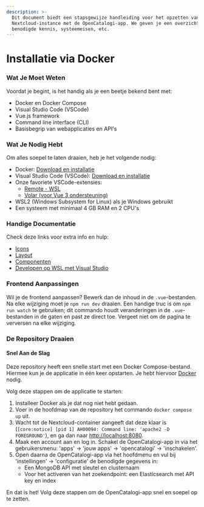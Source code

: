 ```yaml
---
description: >-
  Dit document biedt een stapsgewijze handleiding voor het opzetten van een
  Nextcloud-instance met de OpenCatalogi-app. We geven je een overzicht van de
  benodigde kennis, systeemeisen, etc.
---
```


# Installatie via Docker

### Wat Je Moet Weten

Voordat je begint, is het handig als je een beetje bekend bent met:

* Docker en Docker Compose
* Visual Studio Code (VSCode)
* Vue.js framework
* Command line interface (CLI)
* Basisbegrip van webapplicaties en API's

### Wat Je Nodig Hebt

Om alles soepel te laten draaien, heb je het volgende nodig:

* Docker: [Download en installatie](https://docker.com)
* Visual Studio Code (VSCode): [Download en installatie](https://code.visualstudio.com/)
* Onze favoriete VSCode-extensies:
  * [Remote - WSL](https://marketplace.visualstudio.com/items?itemName=ms-vscode-remote.remote-wsl)
  * [Volar (voor Vue 3 ondersteuning)](https://marketplace.visualstudio.com/items?itemName=Vue.volar)
* WSL2 (Windows Subsystem for Linux) als je Windows gebruikt
* Een systeem met minimaal 4 GB RAM en 2 CPU's

### Handige Documentatie

Check deze links voor extra info en hulp:

* [Icons](https://pictogrammers.com/library/mdi/)
* [Layout](https://docs.nextcloud.com/server/latest/developer\_manual/design/layout.html)
* [Componenten](https://nextcloud-vue-components.netlify.app/)
* [Developen op WSL met Visual Studio](https://code.visualstudio.com/docs/remote/wsl)

### Frontend Aanpassingen

Wil je de frontend aanpassen? Bewerk dan de inhoud in de `.vue`-bestanden. Na elke wijziging moet je `npm run dev` draaien. Een handige truc is om `npm run watch` te gebruiken; dit commando houdt veranderingen in de `.vue`-bestanden in de gaten en past ze direct toe. Vergeet niet om de pagina te verversen na elke wijziging.

### De Repository Draaien

#### Snel Aan de Slag

Deze repository heeft een snelle start met een Docker Compose-bestand. Hiermee kun je de applicatie in één keer opstarten. Je hebt hiervoor [Docker](https://docker.com) nodig.

Volg deze stappen om de applicatie te starten:

1. Installeer Docker als je dat nog niet hebt gedaan.
2. Voer in de hoofdmap van de repository het commando `docker compose up` uit.
3. Wacht tot de Nextcloud-container aangeeft dat deze klaar is (`[core:notice] [pid 1] AH00094: Command line: 'apache2 -D FOREGROUND'`), en ga dan naar [http://localhost:8080](http://localhost:8080).
4. Maak een account aan en log in. Schakel de OpenCatalogi-app in via het gebruikersmenu: 'apps' -> 'jouw apps' -> 'opencatalogi' -> 'inschakelen'.
5. Open daarna de OpenCatalogi-app via het hoofdmenu en vul bij 'instellingen' -> 'configuratie' de benodigde gegevens in:
   * Een MongoDB API met sleutel en clusternaam
   * Voor het activeren van het zoekendpoint: een Elasticsearch met API key en index

En dat is het! Volg deze stappen om de OpenCatalogi-app snel en soepel op te zetten.
